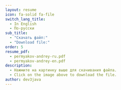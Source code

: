 ```yaml
---
layout: resume
icon: fa-solid fa-file
switch_lang_title:
  - In English
  - По-русски
sub_title: 
  - "Скачать файл:"
  - "Download file:"
order: 5
resume_pdf: 
  - permyakov-andrey-ru.pdf
  - permyakov-andrey-en.pdf
description: 
  - Нажмите на картинку выше для скачивания файла.
  - Click on the image above to download the file.
author: dev3java
---
```


